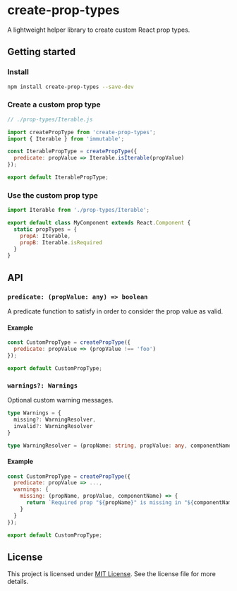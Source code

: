 # create-prop-types
A lightweight helper library to create custom React prop types.

## Getting started
### Install
```bash
npm install create-prop-types --save-dev
```

### Create a custom prop type
```js
// ./prop-types/Iterable.js

import createPropType from 'create-prop-types';
import { Iterable } from 'immutable';

const IterablePropType = createPropType({
  predicate: propValue => Iterable.isIterable(propValue)
});

export default IterablePropType;
```

### Use the custom prop type
```jsx
import Iterable from './prop-types/Iterable';

export default class MyComponent extends React.Component {
  static propTypes = {
    propA: Iterable,
    propB: Iterable.isRequired
  }
}
```

## API
### `predicate: (propValue: any) => boolean`
A predicate function to satisfy in order to consider the prop value as valid.

#### Example
```js
const CustomPropType = createPropType({
  predicate: propValue => (propValue !== 'foo')
});

export default CustomPropType;
```

### `warnings?: Warnings`
Optional custom warning messages.

```ts
type Warnings = {
  missing?: WarningResolver,
  invalid?: WarningResolver
}

type WarningResolver = (propName: string, propValue: any, componentName: string) => string
```

#### Example
```js
const CustomPropType = createPropType({
  predicate: propValue => ...,
  warnings: {
    missing: (propName, propValue, componentName) => {
      return `Required prop "${propName}" is missing in "${componentName}" component.`;
    }
  }
});

export default CustomPropType;
```

## License
This project is licensed under [MIT License](./LICENSE.md). See the license file for more details.
